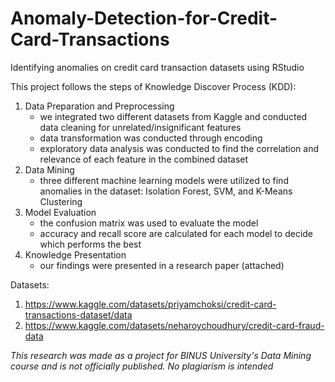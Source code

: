 # Anomaly-Detection-for-Credit-Card-Transactions
Identifying anomalies on credit card transaction datasets using RStudio 

This project follows the steps of Knowledge Discover Process (KDD):
1. Data Preparation and Preprocessing
   - we integrated two different datasets from Kaggle and conducted data cleaning for unrelated/insignificant features
   - data transformation was conducted through encoding 
   - exploratory data analysis was conducted to find the correlation and relevance of each feature in the combined dataset
2. Data Mining
   - three different machine learning models were utilized to find anomalies in the dataset: Isolation Forest, SVM, and K-Means Clustering
3. Model Evaluation
   - the confusion matrix was used to evaluate the model
   - accuracy and recall score are calculated for each model to decide which performs the best
4. Knowledge Presentation
   - our findings were presented in a research paper (attached)
  
Datasets:
1. https://www.kaggle.com/datasets/priyamchoksi/credit-card-transactions-dataset/data 
2. https://www.kaggle.com/datasets/neharoychoudhury/credit-card-fraud-data

_This research was made as a project for BINUS University's Data Mining course and is not officially published. No plagiarism is intended_

